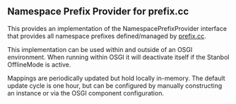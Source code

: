 <!--
  Licensed to the Apache Software Foundation (ASF) under one or more
  contributor license agreements.  See the NOTICE file distributed with
  this work for additional information regarding copyright ownership.
  The ASF licenses this file to You under the Apache License, Version 2.0
  (the "License"); you may not use this file except in compliance with
  the License.  You may obtain a copy of the License at
  
      http://www.apache.org/licenses/LICENSE-2.0
  
  Unless required by applicable law or agreed to in writing, software
  distributed under the License is distributed on an "AS IS" BASIS,
  WITHOUT WARRANTIES OR CONDITIONS OF ANY KIND, either express or implied.
  See the License for the specific language governing permissions and
  limitations under the License.
-->

Namespace Prefix Provider for prefix.cc
---------------------------------

This provides an implementation of the NamespacePrefixProvider interface that
provides all namespace prefixes defined/managed by [prefix.cc](http://prefix.cc).

This implementation can be used within and outside of an OSGI environment.
When running within OSGI it will deactivate itself if the Stanbol OfflineMode
is active. 

Mappings are periodically updated but hold locally in-memory. The default update
cycle is one hour, but can be configured by manually constructing an instance
or via the OSGI component configuration. 


